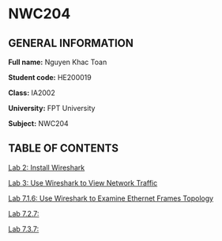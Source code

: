# NWC204
## GENERAL INFORMATION
__Full name:__ Nguyen Khac Toan 

__Student code:__ HE200019

__Class:__ IA2002

__University:__ FPT University

__Subject:__ NWC204

## TABLE OF CONTENTS

[Lab 2: Install Wireshark](https://github.com/Toandep27UwU/NWC204/tree/main/Lab2%3A%20Install%20Wireshark)

[Lab 3: Use Wireshark to View Network Traffic](https://github.com/Toandep27UwU/NWC204/tree/main/Lab3%3A%20Use%20Wireshark%20to%20View%20Network%20Traffic)

[Lab 7.1.6: Use Wireshark to Examine Ethernet Frames Topology](https://github.com/Toandep27UwU/NWC204/tree/main/Lab7.1.6)

[Lab 7.2.7: ](https://github.com/Toandep27UwU/NWC204/tree/main/Lab7.2.7)

[Lab 7.3.7: ](https://github.com/Toandep27UwU/NWC204/tree/main/Lab7.3.7)
